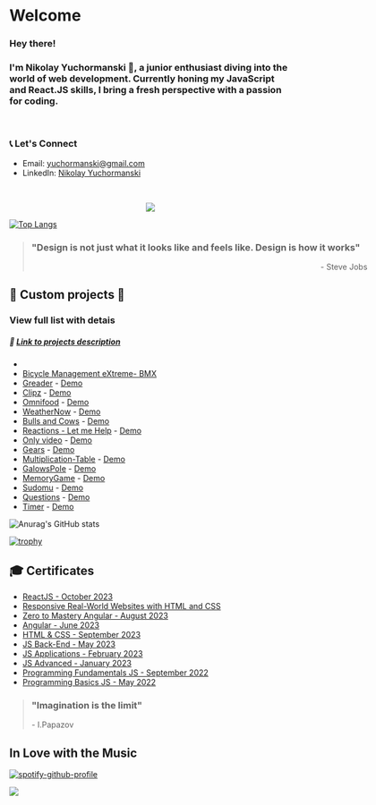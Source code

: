 <!--
https://github-readme-streak-stats.herokuapp.com/demo/
-->

<!--
**yuchormanski/yuchormanski** is a ✨ _special_ ✨ repository because its `README.md` (this file) appears on your GitHub profile.

Here are some ideas to get you started:
<! --### Hi there 👋

- 🔭 I’m currently working on ...
- 🌱 I’m currently learning ...
- 👯 I’m looking to collaborate on ...
- 🤔 I’m looking for help with ...
- 💬 Ask me about ...
- 📫 How to reach me: ...
- 😄 Pronouns: ...
- ⚡ Fun fact: ...


![MyLogo](https://github.com/yuchormanski/yuchormanski/blob/20cfd5405b09fbd479aab6489012d905f13d5d18/GitHubLogo2.png)
-->
# Welcome

### Hey there! 
### I'm Nikolay Yuchormanski 👋, a junior enthusiast diving into the world of web development. Currently honing my JavaScript and React.JS skills, I bring a fresh perspective with a passion for coding.
<br/>


### 📞 Let's Connect
- Email: yuchormanski@gmail.com
- LinkedIn: [Nikolay Yuchormanski](https://www.linkedin.com/in/nikolay-yuchormanski-b34975255)




&nbsp;

<p align="center">
  <a href="https://skillicons.dev">
    <img src="https://skillicons.dev/icons?i=react,vite,js,angular,ts,mongodb,firebase,nodejs,html,css,rust,wasm,vscode,github,vercel,linkedin,ps,wordpress" />
  </a>
</p>



[![Top Langs](https://github-readme-stats.vercel.app/api/top-langs/?username=yuchormanski&layout=compact&theme=nord&hide_border=true)](https://github.com/anuraghazra/github-readme-stats)

<blockquote style="width: 600px">
  <h3>"Design is not just what it looks like and feels like. Design is how it works"</h3>
  <p style="text-align: right"> - Steve Jobs</p>
</blockquote>

## 🌟 Custom projects 🌟
 ### View full list with detais
##### 🔗 [Link to projects description](https://github.com/yuchormanski/ReadMeFIles/blob/main/projects.md)
- 
- <a href="https://github.com/yuchormanski/SoftuniBMX-Project">Bicycle Management eXtreme- BMX</a>
- <a href="https://github.com/yuchormanski/Greader">Greader</a> - <a href="https://greader.vercel.app/home">Demo</a>
- <a href="https://github.com/yuchormanski/Udemy_courses/tree/main/Angular/clips">Clipz</a> - <a href="https://clips-udemy-yucho.vercel.app/">Demo</a>
- <a href="https://github.com/yuchormanski/Udemy_courses/tree/main/HTML-CSS">Omnifood</a> - <a href="https://omnifood-yucho.netlify.app/">Demo</a>
- <a href="https://github.com/yuchormanski/WeatherNow">WeatherNow</a> - <a href="https://yuchormanski.free.bg/WeatherNow/">Demo</a>
- <a href="https://github.com/yuchormanski/yuchormanski.github.io">Bulls and Cows</a> - <a href="https://yuchormanski.github.io">Demo</a>
- <a href="https://github.com/yuchormanski/reactions">Reactions - Let me Help</a> - <a href="https://get-reactions.vercel.app/">Demo</a>
- <a href="https://github.com/yuchormanski/OnlyVideo?tab=readme-ov-file">Only video</a> - <a href="https://yuchormanski.free.bg/onlyvideo/">Demo</a>
- <a href="https://github.com/yuchormanski/gears">Gears</a> - <a href="http://yuchormanski.free.bg/gears/">Demo</a>
- <a href="https://github.com/yuchormanski/Multiplication-Table">Multiplication-Table</a> - <a href="http://yuchormanski.free.bg/Tables%20v0.2/1X1.html">Demo</a>
- <a href="https://github.com/yuchormanski/GalowsPole">GalowsPole</a> - <a href="http://yuchormanski.free.bg/galows/">Demo</a>
- <a href="https://github.com/yuchormanski/MemoryGame">MemoryGame</a> - <a href="https://yuchormanski.free.bg/MemoryGame/">Demo</a>
- <a href="https://github.com/yuchormanski/Sudomu">Sudomu</a> - <a href="https://yuchormanski.free.bg/sudomu/">Demo</a>
- <a href="https://github.com/yuchormanski/Questions">Questions</a> - <a href="https://yuchormanski.free.bg/Questions/">Demo</a>
- <a href="https://github.com/yuchormanski/">Timer</a> - <a href="https://yuchormanski.free.bg/Timer/" target="_blank">Demo</a>

![Anurag's GitHub stats](https://github-readme-stats.vercel.app/api?username=yuchormanski&show_icons=true&theme=nord&hide_border=true) 

<!-- [![GitHub Streak](https://github-readme-streak-stats.herokuapp.com?user=yuchormanski&theme=nord&hide_border=true&date_format=j%20M%5B%20Y%5D)](https://git.io/streak-stats) -->

[![trophy](https://github-profile-trophy.vercel.app/?username=yuchormanski&theme=nord&row=1)](https://github.com/ryo-ma/github-profile-trophy)



<!-- [![trophy](https://github-profile-trophy.vercel.app/?username=yuchormanski&width=600)](https://github.com/yuchormanski/github-profile-trophy) -->

<!-- ![Spotify recently played](https://spotify-recently-played-readme.vercel.app/api?user=11132923862) -->

<!-- ![Spotify recently played](https://spotify-recently-played-readme.vercel.app/api?user=11132923862&width=600&count=3) -->




## 🎓 Certificates

- [ReactJS - October 2023](/ReactJS%20-%20October%202023%20-%20Certificate.png)
- [Responsive Real-World Websites with HTML and CSS](/Udemy%20-%20Build%20Responsive%20Real-World%20Websites%20with%20HTML%20and%20CSS.jpg)
- [Zero to Mastery Angular - August 2023](/Udemy-Complete%20Angular%20Developer%20in%202023%20Zero%20to%20Mastery.jpg)
- [Angular - June 2023](/Angular%20-%20June%202023%20-%20Certificate.jpg)
- [HTML & CSS - September 2023](/HTML%20&%20CSS%20-%20September%202023%20-%20Certificate.png)
- [JS Back-End - May 2023](/JS%20Back-End%20-%20May%202023%20-%20Certificate.png)
- [JS Applications - February 2023](/JS%20Applications%20-%20February%202023%20-%20Certificate.png)
- [JS Advanced - January 2023](/JS%20Advanced%20-%20January%202023%20-%20Certificate.png)
- [Programming Fundamentals JS - September 2022](/Programming%20Fundamentals%20with%20JavaScript%20-%20September%202022%20-%20Certificate.png)
- [Programming Basics JS - May 2022](/Programming%20Basics%20-%20May%202022%20-%20Certificate.png)

<blockquote style="width: 600px">
  <h3>"Imagination is the limit"</h3>
  <p style="align: right">- I.Papazov</p>
</blockquote>

## In Love with the Music


[![spotify-github-profile](https://spotify-github-profile.vercel.app/api/view?uid=11132923862&cover_image=true&theme=novatorem&show_offline=false&background_color=121212&bar_color=53b14f&bar_color_cover=false)](https://github.com/kittinan/spotify-github-profile)

<!-- [![spotify-github-profile](https://spotify-github-profile.vercel.app/api/view?uid=11132923862&cover_image=true&theme=novatorem&show_offline=false&background_color=121212&bar_color=53b14f&bar_color_cover=false)](https://github.com/kittinan/spotify-github-profile) -->

![](https://komarev.com/ghpvc/?username=yuchormanski&color=dc143c&style=plastic&label=Profile+views)


